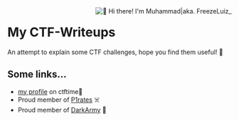 <img align="right" src="https://github.com/FreezeLuiz/CTF-Writeups/blob/master/stash/freezeluiz.gif" alt="👋 Hi there! I'm Muhammad|aka. FreezeLuiz_" title="👋 Hi there! I'm Muhammad|aka. FreezeLuiz_"/>

# My CTF-Writeups
An attempt to explain some CTF challenges, hope you find them useful!
📖

## Some links...

* [my profile](https://ctftime.org/user/61999) on ctftime🚩
* Proud member of [P1rates](https://ctftime.org/team/113157) ☠️
* Proud member of [DarkArmy](https://ctftime.org/team/26569) 👤
